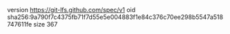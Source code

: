 version https://git-lfs.github.com/spec/v1
oid sha256:9a790f7c4375fb71f7d55e5e004883f1e84c376c70ee298b5547a518747611fe
size 367
